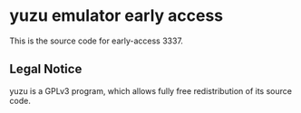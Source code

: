 yuzu emulator early access
=============

This is the source code for early-access 3337.

## Legal Notice

yuzu is a GPLv3 program, which allows fully free redistribution of its source code.